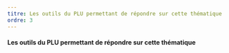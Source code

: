 ```yaml
---
titre: Les outils du PLU permettant de répondre sur cette thématique
ordre: 3
---
```


#### Les outils du PLU permettant de répondre sur cette thématique